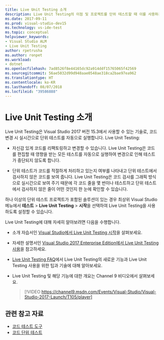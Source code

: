 ```yaml
---
title: Live Unit Testing 소개
description: Live Unit Testing의 이점 및 프로젝트를 단위 테스트할 때 이를 사용하는 방법에 대해 알아봅니다.
ms.date: 2017-09-11
ms.prod: visual-studio-dev15
ms.technology: vs-ide-test
ms.topic: conceptual
helpviewer_keywords:
- Visual Studio ALM
- Live Unit Testing
author: rpetrusha
ms.author: ronpet
ms.workload:
- dotnet
ms.openlocfilehash: 7ad8526f8e44165dc92a914ddf15765065f42569
ms.sourcegitcommit: 56ae5032d99d948aae0548ae318ca2bae97ea962
ms.translationtype: HT
ms.contentlocale: ko-KR
ms.lasthandoff: 08/07/2018
ms.locfileid: "39586888"
---
```

# <a name="introducing-live-unit-testing"></a>Live Unit Testing 소개

Live Unit Testing은 Visual Studio 2017 버전 15.3에서 사용할 수 있는 기술로, 코드 변경 시 실시간으로 단위 테스트를 자동으로 실행합니다. Live Unit Testing:

- 자신감 있게 코드를 리팩토링하고 변경할 수 있습니다. Live Unit Testing은 코드를 편집할 때 영향을 받는 모든 테스트를 자동으로 실행하여 변경으로 인해 테스트가 중단되지 않도록 합니다.

- 단위 테스트가 코드를 적절하게 처리하고 있는지 여부를 나타내고 단위 테스트에서 검사하지 않은 코드를 보여 줍니다. Live Unit Testing은 코드 검사를 그래픽 방식으로 실시간으로 보여 주기 때문에 각 코드 줄을 몇 번이나 테스트하고 단위 테스트에서 검사하지 않은 줄이 어떤 것인지 한 눈에 확인할 수 있습니다.

하나 이상의 단위 테스트 프로젝트가 포함된 솔루션이 있는 경우 최상위 Visual Studio 메뉴에서 **테스트** > **Live Unit Testing** > **시작**을 선택하여 Live Unit Testing을 사용하도록 설정할 수 있습니다.

Live Unit Testing에 대해 자세히 알아보려면 다음을 수행합니다.

- 소개 자습서인 [Visual Studio에서 Live Unit Testing 시작](live-unit-testing-start.md)을 살펴보세요.

- 자세한 설명서인 [Visual Studio 2017 Enterprise Edition에서 Live Unit Testing 사용](live-unit-testing.md)을 참고하세요.

- [Live Unit Testing FAQ](live-unit-testing-faq.md)에서 Live Unit Testing의 새로운 기능과 Live Unit Testing 사용을 위한 팁과 기술에 대해 알아보세요.

- Live Unit Testing 및 해당 기능에 대한 개요는 Channel 9 비디오에서 살펴보세요. </p>

   > [!VIDEO https://channel9.msdn.com/Events/Visual-Studio/Visual-Studio-2017-Launch/T105/player]

## <a name="related-resources"></a>관련 참고 자료
- [코드 테스트 도구](https://visualstudio.microsoft.com/vs/testing-tools/)
- [코드 단위 테스트](unit-test-your-code.md)

